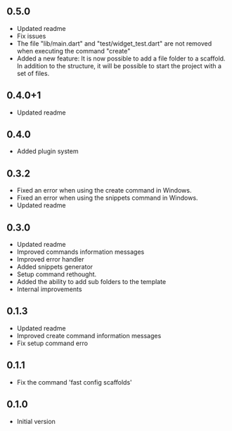 
## 0.5.0
- Updated readme
- Fix issues
- The file "lib/main.dart" and "test/widget_test.dart" are not removed when executing the command "create"
- Added a new feature: It is now possible to add a file folder to a scaffold. In addition to the structure, it will be possible to start the project with a set of files.

## 0.4.0+1
- Updated readme

## 0.4.0
- Added plugin system

## 0.3.2
- Fixed an error when using the create command in Windows.
- Fixed an error when using the snippets command in Windows.
- Updated readme

## 0.3.0
- Updated readme
- Improved commands information messages
- Improved error handler
- Added snippets generator
- Setup command rethought.
- Added the ability to add sub folders to the template
- Internal improvements

## 0.1.3

- Updated readme
- Improved create command information messages
- Fix setup command erro

## 0.1.1

- Fix the command 'fast config scaffolds'

## 0.1.0

- Initial version
